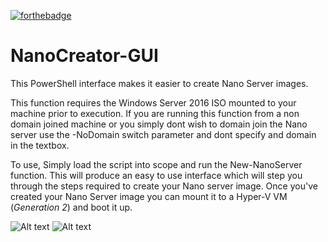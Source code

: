 [![forthebadge](http://forthebadge.com/images/badges/gluten-free.svg)](http://forthebadge.com)

# NanoCreator-GUI
This PowerShell interface makes it easier to create Nano Server images. 

This function requires the Windows Server 2016 ISO mounted to your machine prior to execution.
If you are running this function from a non domain joined machine or you simply dont wish to domain join the Nano server use the -NoDomain switch parameter and dont specify and domain in the textbox. 

To use, Simply load the script into scope and run the New-NanoServer function. 
This will produce an easy to use interface which will step you through the steps required to create your Nano server image.
Once you've created your Nano Server image you can mount it to a Hyper-V VM (*Generation 2*) and boot it up.

![Alt text](https://flynnbundy.files.wordpress.com/2015/12/nano1.png "Example")
![Alt text](https://flynnbundy.files.wordpress.com/2015/12/creatingiisserver.png "Example")
